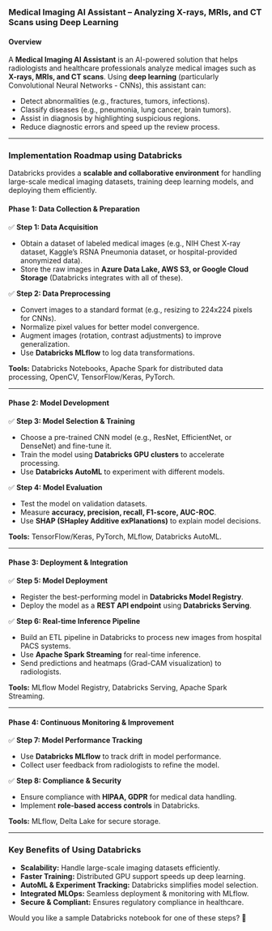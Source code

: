 ### **Medical Imaging AI Assistant – Analyzing X-rays, MRIs, and CT Scans using Deep Learning**

#### **Overview**
A **Medical Imaging AI Assistant** is an AI-powered solution that helps radiologists and healthcare professionals analyze medical images such as **X-rays, MRIs, and CT scans**. Using **deep learning** (particularly Convolutional Neural Networks - CNNs), this assistant can:

- Detect abnormalities (e.g., fractures, tumors, infections).
- Classify diseases (e.g., pneumonia, lung cancer, brain tumors).
- Assist in diagnosis by highlighting suspicious regions.
- Reduce diagnostic errors and speed up the review process.

---

### **Implementation Roadmap using Databricks**
Databricks provides a **scalable and collaborative environment** for handling large-scale medical imaging datasets, training deep learning models, and deploying them efficiently.

#### **Phase 1: Data Collection & Preparation**
✅ **Step 1: Data Acquisition**
- Obtain a dataset of labeled medical images (e.g., NIH Chest X-ray dataset, Kaggle’s RSNA Pneumonia dataset, or hospital-provided anonymized data).
- Store the raw images in **Azure Data Lake, AWS S3, or Google Cloud Storage** (Databricks integrates with all of these).

✅ **Step 2: Data Preprocessing**
- Convert images to a standard format (e.g., resizing to 224x224 pixels for CNNs).
- Normalize pixel values for better model convergence.
- Augment images (rotation, contrast adjustments) to improve generalization.
- Use **Databricks MLflow** to log data transformations.

**Tools:** Databricks Notebooks, Apache Spark for distributed data processing, OpenCV, TensorFlow/Keras, PyTorch.

---

#### **Phase 2: Model Development**
✅ **Step 3: Model Selection & Training**
- Choose a pre-trained CNN model (e.g., ResNet, EfficientNet, or DenseNet) and fine-tune it.
- Train the model using **Databricks GPU clusters** to accelerate processing.
- Use **Databricks AutoML** to experiment with different models.

✅ **Step 4: Model Evaluation**
- Test the model on validation datasets.
- Measure **accuracy, precision, recall, F1-score, AUC-ROC**.
- Use **SHAP (SHapley Additive exPlanations)** to explain model decisions.

**Tools:** TensorFlow/Keras, PyTorch, MLflow, Databricks AutoML.

---

#### **Phase 3: Deployment & Integration**
✅ **Step 5: Model Deployment**
- Register the best-performing model in **Databricks Model Registry**.
- Deploy the model as a **REST API endpoint** using **Databricks Serving**.

✅ **Step 6: Real-time Inference Pipeline**
- Build an ETL pipeline in Databricks to process new images from hospital PACS systems.
- Use **Apache Spark Streaming** for real-time inference.
- Send predictions and heatmaps (Grad-CAM visualization) to radiologists.

**Tools:** MLflow Model Registry, Databricks Serving, Apache Spark Streaming.

---

#### **Phase 4: Continuous Monitoring & Improvement**
✅ **Step 7: Model Performance Tracking**
- Use **Databricks MLflow** to track drift in model performance.
- Collect user feedback from radiologists to refine the model.

✅ **Step 8: Compliance & Security**
- Ensure compliance with **HIPAA, GDPR** for medical data handling.
- Implement **role-based access controls** in Databricks.

**Tools:** MLflow, Delta Lake for secure storage.

---

### **Key Benefits of Using Databricks**
- **Scalability:** Handle large-scale imaging datasets efficiently.
- **Faster Training:** Distributed GPU support speeds up deep learning.
- **AutoML & Experiment Tracking:** Databricks simplifies model selection.
- **Integrated MLOps:** Seamless deployment & monitoring with MLflow.
- **Secure & Compliant:** Ensures regulatory compliance in healthcare.

Would you like a sample Databricks notebook for one of these steps? 🚀
